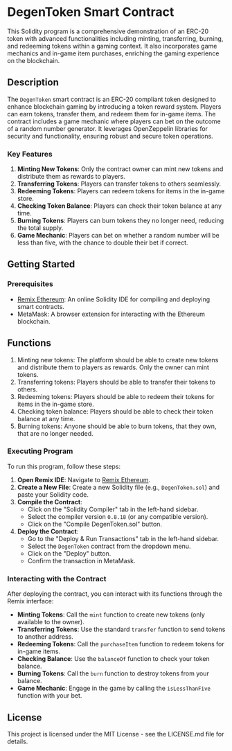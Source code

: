 # DegenToken Smart Contract

This Solidity program is a comprehensive demonstration of an ERC-20 token with advanced functionalities including minting, transferring, burning, and redeeming tokens within a gaming context. It also incorporates game mechanics and in-game item purchases, enriching the gaming experience on the blockchain.

## Description

The `DegenToken` smart contract is an ERC-20 compliant token designed to enhance blockchain gaming by introducing a token reward system. Players can earn tokens, transfer them, and redeem them for in-game items. The contract includes a game mechanic where players can bet on the outcome of a random number generator. It leverages OpenZeppelin libraries for security and functionality, ensuring robust and secure token operations.

### Key Features

1. **Minting New Tokens**: Only the contract owner can mint new tokens and distribute them as rewards to players.
2. **Transferring Tokens**: Players can transfer tokens to others seamlessly.
3. **Redeeming Tokens**: Players can redeem tokens for items in the in-game store.
4. **Checking Token Balance**: Players can check their token balance at any time.
5. **Burning Tokens**: Players can burn tokens they no longer need, reducing the total supply.
6. **Game Mechanic**: Players can bet on whether a random number will be less than five, with the chance to double their bet if correct.

## Getting Started

### Prerequisites

- [Remix Ethereum](https://remix.ethereum.org/): An online Solidity IDE for compiling and deploying smart contracts.
- MetaMask: A browser extension for interacting with the Ethereum blockchain.

## Functions
1. Minting new tokens: The platform should be able to create new tokens and distribute them to players as rewards. Only the owner can mint tokens.
2. Transferring tokens: Players should be able to transfer their tokens to others.
3. Redeeming tokens: Players should be able to redeem their tokens for items in the in-game store.
4. Checking token balance: Players should be able to check their token balance at any time.
5. Burning tokens: Anyone should be able to burn tokens, that they own, that are no longer needed.

### Executing Program

To run this program, follow these steps:

1. **Open Remix IDE**: Navigate to [Remix Ethereum](https://remix.ethereum.org/).
2. **Create a New File**: Create a new Solidity file (e.g., `DegenToken.sol`) and paste your Solidity code.
3. **Compile the Contract**: 
   - Click on the "Solidity Compiler" tab in the left-hand sidebar.
   - Select the compiler version `0.8.18` (or any compatible version).
   - Click on the "Compile DegenToken.sol" button.
4. **Deploy the Contract**:
   - Go to the "Deploy & Run Transactions" tab in the left-hand sidebar.
   - Select the `DegenToken` contract from the dropdown menu.
   - Click on the "Deploy" button.
   - Confirm the transaction in MetaMask.

### Interacting with the Contract

After deploying the contract, you can interact with its functions through the Remix interface:

- **Minting Tokens**: Call the `mint` function to create new tokens (only available to the owner).
- **Transferring Tokens**: Use the standard `transfer` function to send tokens to another address.
- **Redeeming Tokens**: Call the `purchaseItem` function to redeem tokens for in-game items.
- **Checking Balance**: Use the `balanceOf` function to check your token balance.
- **Burning Tokens**: Call the `burn` function to destroy tokens from your balance.
- **Game Mechanic**: Engage in the game by calling the `isLessThanFive` function with your bet.

## License

This project is licensed under the MIT License - see the LICENSE.md file for details.